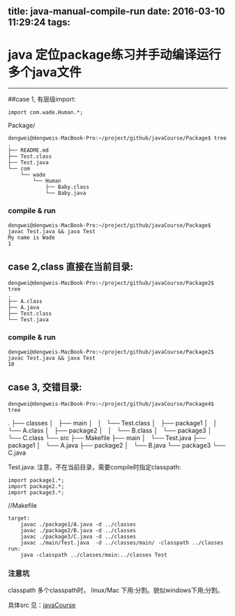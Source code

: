 title: java-manual-compile-run
date: 2016-03-10 11:29:24
tags:
---
# java 定位package练习并手动编译运行多个java文件

---
##case 1, 有层级import:
 

    import com.wade.Human.*;

Package/

    dengwei@dengweis-MacBook-Pro:~/project/github/javaCourse/Package$ tree
    .
    ├── README.md
    ├── Test.class
    ├── Test.java
    └── com
        └── wade
            └── Human
                ├── Baby.class
                └── Baby.java
            

### compile & run            
    dengwei@dengweis-MacBook-Pro:~/project/github/javaCourse/Package$ javac Test.java && java Test
    My name is Wade
    1



## case 2,class 直接在当前目录:

    dengwei@dengweis-MacBook-Pro:~/project/github/javaCourse/Package2$ tree
    .
    ├── A.class
    ├── A.java
    ├── Test.class
    └── Test.java

### compile & run   

    dengwei@dengweis-MacBook-Pro:~/project/github/javaCourse/Package2$ javac Test.java && java Test
    10

## case 3, 交错目录:

    dengwei@dengweis-MacBook-Pro:~/project/github/javaCourse/Package4$ tree
.
├── classes
│   ├── main
│   │   └── Test.class
│   ├── package1
│   │   └── A.class
│   ├── package2
│   │   └── B.class
│   └── package3
│       └── C.class
└── src
    ├── Makefile
    ├── main
    │   └── Test.java
    ├── package1
    │   └── A.java
    ├── package2
    │   └── B.java
    └── package3
        └── C.java

Test.java:
注意，不在当前目录，需要compile时指定classpath:

    import package1.*;
    import package2.*;
    import package3.*;
    
//Makefile    

    target: 
        javac ./package1/A.java -d ../classes
        javac ./package2/B.java -d ../classes
        javac ./package3/C.java -d ../classes
        javac ./main/Test.java  -d ../classes/main/ -classpath ../classes
    run:
        java -classpath ../classes/main:../classes Test
        
    

### 注意坑
classpath 多个classpath时， linux/Mac 下用:分割。貌似windows下用;分割。

具体src 见：[javaCourse][1]


  [1]: https://github.com/no7dw/javaCourse/
